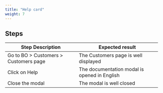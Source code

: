 ```yaml
---
title: "Help card"
weight: 7
---
```

## Steps
| Step Description | Expected result |
| ----- | ----- |
| Go to BO > Customers > Customers page | The Customers page is well displayed |
| Click on Help | The documentation modal is opened in English |
| Close the modal | The modal is well closed |
